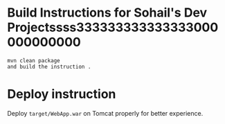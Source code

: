 

# Build Instructions for Sohail's Dev Projectssss333333333333333000000000000


```
mvn clean package
and build the instruction .
```

# Deploy instruction

Deploy ```target/WebApp.war``` on Tomcat properly for better experience.

